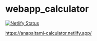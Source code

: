 # webapp_calculator
[![Netlify Status](https://api.netlify.com/api/v1/badges/1fb6d004-b32e-4d5e-a708-fb59bb4bb94c/deploy-status)](https://app.netlify.com/sites/anapaltami-calculator/deploys)

https://anapaltami-calculator.netlify.app/

